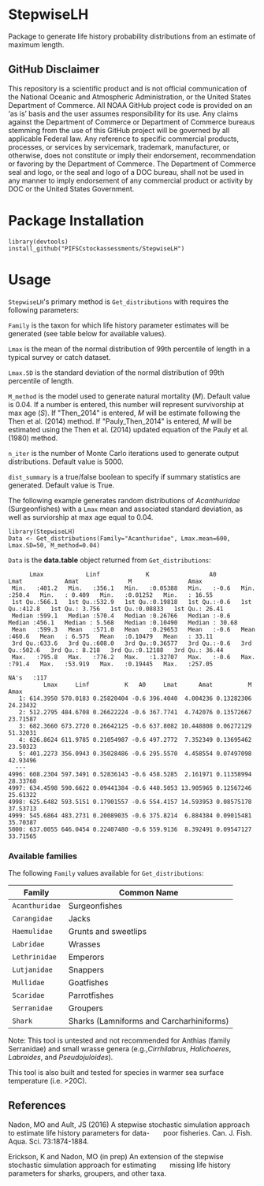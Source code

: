 # StepwiseLH
Package to generate life history probability distributions from an estimate of maximum length.

## GitHub Disclaimer
This repository is a scientific product and is not official communication of the National Oceanic and Atmospheric Administration, or the United States Department of Commerce. All NOAA GitHub project code is provided on an ‘as is’ basis and the user assumes responsibility for its use. Any claims against the Department of Commerce or Department of Commerce bureaus stemming from the use of this GitHub project will be governed by all applicable Federal law. Any reference to specific commercial products, processes, or services by servicemark, trademark, manufacturer, or otherwise, does not constitute or imply their endorsement, recommendation or favoring by the Department of Commerce. The Department of Commerce seal and logo, or the seal and logo of a DOC bureau, shall not be used in any manner to imply endorsement of any commercial product or activity by DOC or the United States Government.

# Package Installation

```
library(devtools)
install_github("PIFSCstockassessments/StepwiseLH")
```

# Usage

`StepwiseLH`'s primary method is `Get_distributions` with requires the following parameters:

  `Family` is the taxon for which life history parameter estimates will be generated (see table below for available values).

  `Lmax` is the mean of the normal distribution of 99th percentile of length in a typical survey or catch dataset.

  `Lmax.SD` is the standard deviation of the normal distribution of 99th percentile of length.

  `M_method` is the model used to generate natural mortality (*M*). Default value is 0.04. If a number is entered, this number will represent survivorship at max age (*S*). If "Then_2014" is entered, *M* will be estimate following
   the Then et al. (2014) method. If "Pauly_Then_2014" is entered, *M* will be estimated using the Then et al. (2014) updated equation of the Pauly et al. (1980) method.

  `n_iter` is the number of Monte Carlo iterations used to generate output distributions. Default value is 5000.

  `dist_summary` is a true/false boolean to specify if summary statistics are generated. Default value is True.

The following example generates random distributions of _Acanthuridae_ (Surgeonfishes) with a `Lmax` mean and associated standard deviation, as well as surviorship at max age equal to 0.04.
```
library(StepwiseLH)
Data <- Get_distributions(Family="Acanthuridae", Lmax.mean=600, Lmax.SD=50, M_method=0.04)
```
`Data` is the **data.table** object returned from `Get_distributions`:
```
      Lmax            Linf             K                 A0            Lmat            Amat              M                Amax       
 Min.   :401.2   Min.   :356.1   Min.   :0.05388   Min.   :-0.6   Min.   :250.4   Min.   : 0.409   Min.   :0.01252   Min.   : 16.55  
 1st Qu.:566.1   1st Qu.:532.9   1st Qu.:0.19818   1st Qu.:-0.6   1st Qu.:412.8   1st Qu.: 3.756   1st Qu.:0.08833   1st Qu.: 26.41  
 Median :599.1   Median :570.4   Median :0.26766   Median :-0.6   Median :456.1   Median : 5.568   Median :0.10490   Median : 30.68  
 Mean   :599.3   Mean   :571.0   Mean   :0.29653   Mean   :-0.6   Mean   :460.6   Mean   : 6.575   Mean   :0.10479   Mean   : 33.11  
 3rd Qu.:633.6   3rd Qu.:608.0   3rd Qu.:0.36577   3rd Qu.:-0.6   3rd Qu.:502.6   3rd Qu.: 8.218   3rd Qu.:0.12188   3rd Qu.: 36.44  
 Max.   :795.8   Max.   :776.2   Max.   :1.32707   Max.   :-0.6   Max.   :791.4   Max.   :53.919   Max.   :0.19445   Max.   :257.05  
                                                                                  NA's   :117                                        
          Lmax     Linf          K   A0     Lmat      Amat          M     Amax
   1: 614.3950 570.0183 0.25820404 -0.6 396.4040  4.004236 0.13282306 24.23432
   2: 512.2795 484.6708 0.26622224 -0.6 367.7741  4.742076 0.13572667 23.71587
   3: 682.3660 673.2720 0.26642125 -0.6 637.8082 10.448808 0.06272129 51.32031
   4: 626.8624 611.9785 0.21054987 -0.6 497.2772  7.352349 0.13695462 23.50323
   5: 401.2273 356.0943 0.35028486 -0.6 295.5570  4.458554 0.07497098 42.93496
  ---                                                                         
4996: 608.2304 597.3491 0.52836143 -0.6 458.5285  2.161971 0.11358994 28.33768
4997: 634.4598 590.6622 0.09441384 -0.6 440.5053 13.905965 0.12567246 25.61322
4998: 625.6482 593.5151 0.17901557 -0.6 554.4157 14.593953 0.08575178 37.53713
4999: 545.6864 483.2731 0.20089035 -0.6 375.8214  6.884384 0.09015481 35.70387
5000: 637.0055 646.0454 0.22407480 -0.6 559.9136  8.392491 0.09547127 33.71565
```

### Available families

The following `Family` values available for `Get_distributions`:


| Family             | Common Name                             |
| ------------------ | ----------------------------------------|
| `Acanthuridae`     | Surgeonfishes                           |
| `Carangidae`       | Jacks                                   |
| `Haemulidae`       | Grunts and sweetlips                    |
| `Labridae`         | Wrasses                                 |
| `Lethrinidae`      | Emperors                                |
| `Lutjanidae`       | Snappers                                |
| `Mullidae`         | Goatfishes                              |
| `Scaridae`         | Parrotfishes                            |
| `Serranidae`       | Groupers                                |
| `Shark`            | Sharks (Lamniforms and Carcharhiniforms)|

Note: This tool is untested and not recommended for Anthias (family Serranidae) and small wrasse genera (e.g.,*Cirrhilabrus*, *Halichoeres*, *Labroides*, and *Pseudojuloides*).

This tool is also built and tested for species in warmer sea surface temperature (i.e. >20C).


## References 
Nadon, MO and Ault, JS (2016) A stepwise stochastic simulation approach to estimate life history parameters for data- &nbsp;&nbsp;&nbsp;&nbsp;&nbsp;&nbsp;poor fisheries. Can. J. Fish. Aqua. Sci. 73:1874-1884.

Erickson, K and Nadon, MO (in prep) An extension of the stepwise stochastic simulation approach for estimating &nbsp;&nbsp;&nbsp;&nbsp;&nbsp;&nbsp;missing life history parameters for sharks, groupers, and other taxa.


